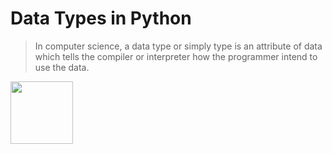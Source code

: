 # Data Types in Python
> In computer science, a data type or simply type is an attribute of data which tells the compiler or interpreter how the programmer intend to use the data.

<img width=100px src="https://upload.wikimedia.org/wikipedia/commons/thumb/1/10/Python_3._The_standard_type_hierarchy.png/636px-Python_3._The_standard_type_hierarchy.png">
